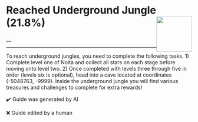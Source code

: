 # Reached Underground Jungle (21.8%) <img style="float: right;" src="https://cdn.cloudflare.steamstatic.com/steamcommunity/public/images/apps/881100/5183ddeee913f877125231433214d75809f2721b.jpg" width="96" height="96">

__

---

To reach underground jungles, you need to complete the following tasks. 1) Complete level one of Noita and collect all stars on each stage before moving onto level two. 2) Once completed with levels three through five in order (levels six is optional), head into a cave located at coordinates (-5048763, -9999). Inside the underground jungle you will find various treasures and challenges to complete for extra rewards!


:heavy_check_mark: Guide was generated by AI

:x: Guide edited by a human